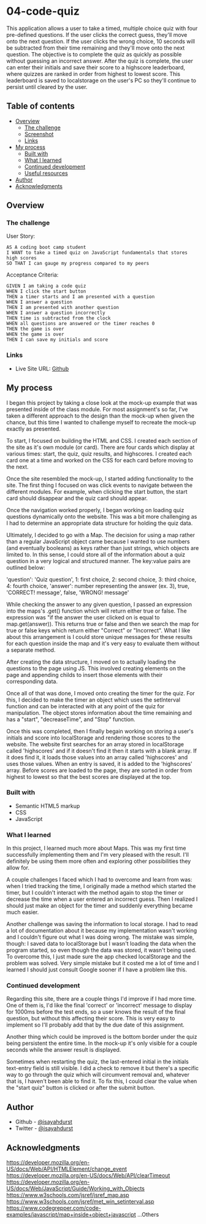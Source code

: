 # 04-code-quiz

This application allows a user to take a timed, multiple choice quiz with four pre-defined questions. If the user clicks the correct guess, they'll move onto the next question. If the user clicks the wrong choice, 10 seconds will be subtracted from their time remaining and they'll move onto the next question. The objective is to complete the quiz as quickly as possible without guessing an incorrect answer. After the quiz is complete, the user can enter their initials and save their score to a highscore leaderboard, where quizzes are ranked in order from highest to lowest score. This leaderboard is saved to localstorage on the user's PC so they'll continue to persist until cleared by the user.

## Table of contents

- [Overview](#overview)
  - [The challenge](#the-challenge)
  - [Screenshot](#screenshot)
  - [Links](#links)
- [My process](#my-process)
  - [Built with](#built-with)
  - [What I learned](#what-i-learned)
  - [Continued development](#continued-development)
  - [Useful resources](#useful-resources)
- [Author](#author)
- [Acknowledgments](#acknowledgments)

## Overview

### The challenge

User Story:

```
AS A coding boot camp student
I WANT to take a timed quiz on JavaScript fundamentals that stores high scores
SO THAT I can gauge my progress compared to my peers
```

Acceptance Criteria:

```
GIVEN I am taking a code quiz
WHEN I click the start button
THEN a timer starts and I am presented with a question
WHEN I answer a question
THEN I am presented with another question
WHEN I answer a question incorrectly
THEN time is subtracted from the clock
WHEN all questions are answered or the timer reaches 0
THEN the game is over
WHEN the game is over
THEN I can save my initials and score
```

### Links

- Live Site URL: [Github](https://isayahdurst.github.io/04-code-quiz)

## My process

I began this project by taking a close look at the mock-up example that was presented inside of the class module. For most assignment's so far, I've taken a different approach to the design than the mock-up when given the chance, but this time I wanted to challenge myself to recreate the mock-up exactly as presented.

To start, I focused on building the HTML and CSS. I created each section of the site as it's own module (or card). There are four cards which display at various times: start, the quiz, quiz results, and highscores. I created each card one at a time and worked on the CSS for each card before moving to the next.

Once the site resembled the mock-up, I started adding functionality to the site. The first thing I focused on was click events to navigate between the different modules. For example, when clicking the start button, the start card should disappear and the quiz card should appear.

Once the navigation worked properly, I began working on loading quiz questions dynamically onto the website. This was a bit more challenging as I had to determine an appropriate data structure for holding the quiz data.

Ultimately, I decided to go with a Map. The decision for using a map rather than a regular JavaScript object came because I wanted to use numbers (and eventually booleans) as keys rather than just strings, which objects are limited to. In this sense, I could store all of the information about a quiz question in a very logical and structured manner. The key:value pairs are outlined below:

'question': 'Quiz question',
1: first choice,
2: second choice,
3: third choice,
4: fourth choice,
'answer': number representing the answer (ex. 3),
true, 'CORRECT! message',
false, 'WRONG! message'

While checking the answer to any given question, I passed an expression into the maps's .get() function which will return either true or false. The expression was "if the answer the user clicked on is equal to map.get(answer)). This returns true or false and then we search the map for true or false keys which return either "Correct" or "Incorrect". What I like about this arrangement is I could store unique messages for these results for each question inside the map and it's very easy to evaluate them without a separate method.

After creating the data structure, I moved on to actually loading the questions to the page using JS. This involved creating elements on the page and appending childs to insert those elements with their corresponding data.

Once all of that was done, I moved onto creating the timer for the quiz. For this, I decided to make the timer an object which uses the setInterval function and can be interacted with at any point of the quiz for manipulation. The object stores information about the time remaining and has a "start", "decreaseTime", and "Stop" function.

Once this was completed, then I finally begain working on storing a user's initials and score into localStorage and rendering those scores to the website. The website first searches for an array stored in localStorage called 'highscores' and if it doesn't find it then it starts with a blank array. If it does find it, it loads those values into an array called 'highscores' and uses those values. When an entry is saved, it is added to the 'highscores' array. Before scores are loaded to the page, they are sorted in order from highest to lowest so that the best scores are displayed at the top.

### Built with

- Semantic HTML5 markup
- CSS
- JavaScript

### What I learned

In this project, I learned much more about Maps. This was my first time successfully implementing them and I'm very pleased with the result. I'll definitely be using them more often and exploring other possibilities they allow for.

A couple challenges I faced which I had to overcome and learn from was: when I tried tracking the time, I originally made a method which started the timer, but I couldn't interact with the method again to stop the timer or decrease the time when a user entered an incorrect guess. Then I realized I should just make an object for the timer and suddenly everything became much easier.

Another challenge was saving the information to local storage. I had to read a lot of documentation about it because my implementation wasn't working and I couldn't figure out what I was doing wrong. The mistake was simple, though: I saved data to localStorage but I wasn't loading the data when the program started, so even though the data was stored, it wasn't being used. To overcome this, I just made sure the app checked localStorage and the problem was solved. Very simple mistake but it costed me a lot of time and I learned I should just consult Google sooner if I have a problem like this.

### Continued development

Regarding this site, there are a couple things I'd improve if I had more time. One of them is, I'd like the final 'correct' or 'incorrect' message to display for 1000ms before the test ends, so a user knows the result of the final question, but without this affecting their score. This is very easy to implement so I'll probably add that by the due date of this assignment.

Another thing which could be improved is the bottom border under the quiz being persistent the entire time. In the mock-up it's only visible for a couple seconds while the answer result is displayed.

Sometimes when restarting the quiz, the last-entered initial in the initials text-entry field is still visible. I did a check to remove it but there's a specific way to go through the quiz which will circumvent removal and, whatever that is, I haven't been able to find it. To fix this, I could clear the value when the "start quiz" button is clicked or after the submit button.

## Author

- Github - [@isayahdurst](https://www.github.com/isayahdurst)
- Twitter - [@isayahdurst](https://www.twitter.com/isayahdurst)

## Acknowledgments

https://developer.mozilla.org/en-US/docs/Web/API/HTMLElement/change_event
https://developer.mozilla.org/en-US/docs/Web/API/clearTimeout
https://developer.mozilla.org/en-US/docs/Web/JavaScript/Guide/Working_with_Objects
https://www.w3schools.com/jsref/jsref_map.asp
https://www.w3schools.com/jsref/met_win_setinterval.asp
https://www.codegrepper.com/code-examples/javascript/map+inside+object+javascript
...Others
